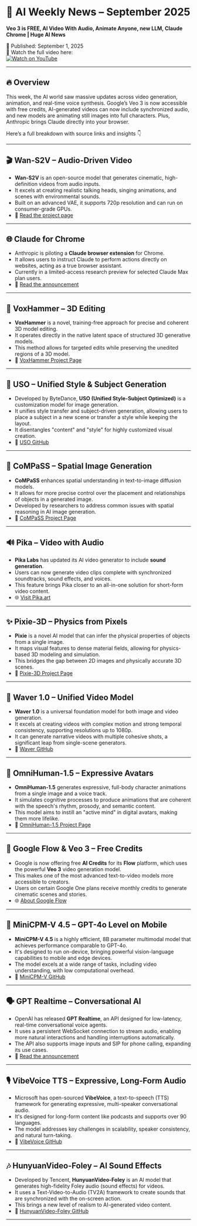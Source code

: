 # 🚀 AI Weekly News – September 2025
**Veo 3 is FREE, AI Video With Audio, Animate Anyone, new LLM, Claude Chrome | Huge AI News**

📅 Published: September 1, 2025  
🎥 Watch the full video here:  
[![Watch on YouTube](https://img.youtube.com/vi/RSaeCq7G6Y4/0.jpg)](https://youtu.be/RSaeCq7G6Y4)

---

## 🔥 Overview
This week, the AI world saw massive updates across video generation, animation, and real-time voice synthesis. Google’s Veo 3 is now accessible with free credits, AI-generated videos can now include synchronized audio, and new models are animating still images into full characters. Plus, Anthropic brings Claude directly into your browser.

Here’s a full breakdown with source links and insights 👇

---

## 🎬 Wan-S2V – Audio-Driven Video
- **Wan-S2V** is an open-source model that generates cinematic, high-definition videos from audio inputs.
- It excels at creating realistic talking heads, singing animations, and scenes with environmental sounds.
- Built on an advanced VAE, it supports 720p resolution and can run on consumer-grade GPUs.
- 📖 [Read the project page](https://humanaigc.github.io/wan-s2v-webpage/)

---

## 🌐 Claude for Chrome
- Anthropic is piloting a **Claude browser extension** for Chrome.
- It allows users to instruct Claude to perform actions directly on websites, acting as a true browser assistant.
- Currently in a limited-access research preview for selected Claude Max plan users.
- 📖 [Read the announcement](https://www.anthropic.com/news/claude-for-chrome)

---

## 🔨 VoxHammer – 3D Editing
- **VoxHammer** is a novel, training-free approach for precise and coherent 3D model editing.
- It operates directly in the native latent space of structured 3D generative models.
- This method allows for targeted edits while preserving the unedited regions of a 3D model.
- 🔗 [VoxHammer Project Page](https://huanngzh.github.io/VoxHammer-Page/)

---

## 🎨 USO – Unified Style & Subject Generation
- Developed by ByteDance, **USO (Unified Style-Subject Optimized)** is a customization model for image generation.
- It unifies style transfer and subject-driven generation, allowing users to place a subject in a new scene or transfer a style while keeping the layout.
- It disentangles "content" and "style" for highly customized visual creation.
- 🔗 [USO GitHub](https://github.com/bytedance/USO)

---

## 🧭 CoMPaSS – Spatial Image Generation
- **CoMPaSS** enhances spatial understanding in text-to-image diffusion models.
- It allows for more precise control over the placement and relationships of objects in a generated image.
- Developed by researchers to address common issues with spatial reasoning in AI image generation.
- 🔗 [CoMPaSS Project Page](https://compass.blurgy.xyz/)

---

## 🔊 Pika – Video with Audio
- **Pika Labs** has updated its AI video generator to include **sound generation**.
- Users can now generate video clips complete with synchronized soundtracks, sound effects, and voices.
- This feature brings Pika closer to an all-in-one solution for short-form video content.
- 🌐 [Visit Pika.art](https://pika.art)

---

## ✨ Pixie-3D – Physics from Pixels
- **Pixie** is a novel AI model that can infer the physical properties of objects from a single image.
- It maps visual features to dense material fields, allowing for physics-based 3D modeling and simulation.
- This bridges the gap between 2D images and physically accurate 3D scenes.
- 🔗 [Pixie-3D Project Page](https://pixie-3d.github.io/)

---

## 🌊 Waver 1.0 – Unified Video Model
- **Waver 1.0** is a universal foundation model for both image and video generation.
- It excels at creating videos with complex motion and strong temporal consistency, supporting resolutions up to 1080p.
- It can generate narrative videos with multiple cohesive shots, a significant leap from single-scene generators.
- 🔗 [Waver GitHub](https://github.com/FoundationVision/Waver)

---

## 🕺 OmniHuman-1.5 – Expressive Avatars
- **OmniHuman-1.5** generates expressive, full-body character animations from a single image and a voice track.
- It simulates cognitive processes to produce animations that are coherent with the speech's rhythm, prosody, and semantic content.
- This model aims to instill an "active mind" in digital avatars, making them more lifelike.
- 🔗 [OmniHuman-1.5 Project Page](https://omnihuman-lab.github.io/v1_5/)

---

## 💸 Google Flow & Veo 3 – Free Credits
- Google is now offering free **AI Credits** for its **Flow** platform, which uses the powerful **Veo 3** video generation model.
- This makes one of the most advanced text-to-video models more accessible to creators.
- Users on certain Google One plans receive monthly credits to generate cinematic scenes and stories.
- 🌐 [About Google Flow](https://labs.google/flow/about)

---

## 📱 MiniCPM-V 4.5 – GPT-4o Level on Mobile
- **MiniCPM-V 4.5** is a highly efficient, 8B parameter multimodal model that achieves performance comparable to GPT-4o.
- It's designed to run on-device, bringing powerful vision-language capabilities to mobile and edge devices.
- The model excels at a wide range of tasks, including video understanding, with low computational overhead.
- 🔗 [MiniCPM-V GitHub](https://github.com/OpenBMB/MiniCPM-V)

---

## 🗣️ GPT Realtime – Conversational AI
- OpenAI has released **GPT Realtime**, an API designed for low-latency, real-time conversational voice agents.
- It uses a persistent WebSocket connection to stream audio, enabling more natural interactions and handling interruptions automatically.
- The API also supports image inputs and SIP for phone calling, expanding its use cases.
- 📖 [Read the announcement](https://openai.com/index/introducing-gpt-realtime/)

---

## 🎙️ VibeVoice TTS – Expressive, Long-Form Audio
- Microsoft has open-sourced **VibeVoice**, a text-to-speech (TTS) framework for generating expressive, multi-speaker conversational audio.
- It's designed for long-form content like podcasts and supports over 90 languages.
- The model addresses key challenges in scalability, speaker consistency, and natural turn-taking.
- 🔗 [VibeVoice GitHub](https://github.com/microsoft/VibeVoice)

---

## 🎶 HunyuanVideo-Foley – AI Sound Effects
- Developed by Tencent, **HunyuanVideo-Foley** is an AI model that generates high-fidelity Foley audio (sound effects) for videos.
- It uses a Text-Video-to-Audio (TV2A) framework to create sounds that are synchronized with the on-screen action.
- This brings a new level of realism to AI-generated video content.
- 🔗 [HunyuanVideo-Foley GitHub](https://github.com/Tencent-Hunyuan/HunyuanVideo-Foley)

---
